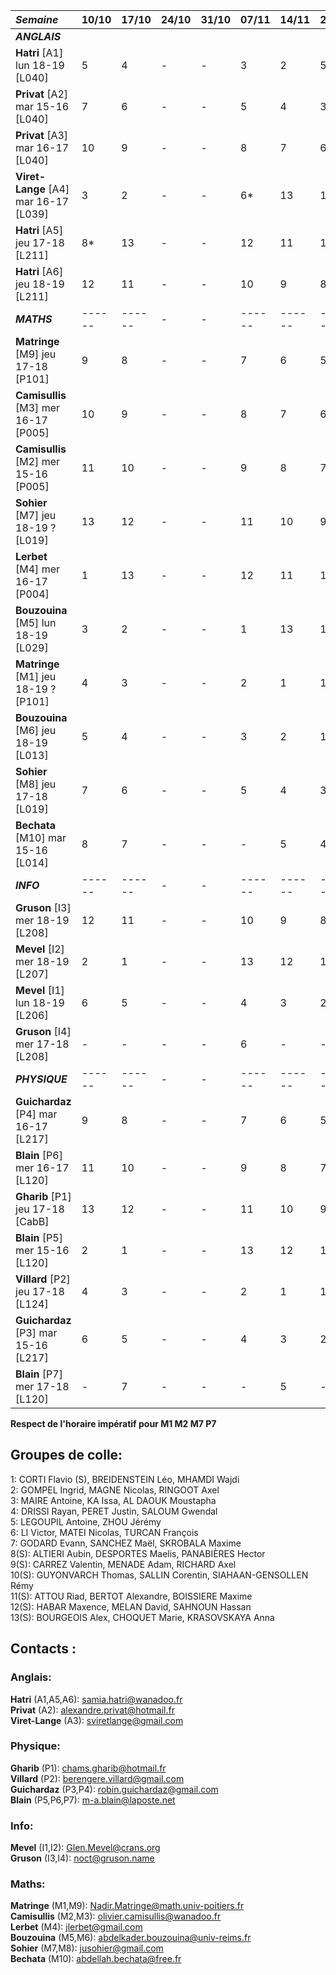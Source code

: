 | *Semaine*                                | 10/10  | 17/10  | 24/10 | 31/10 | 07/11  | 14/11  | 21/11  | 28/11  | 05/12  | 12/12  | 19/12 | 26/12 | 02/01  | 09/01  | 16/01  | 23/01  | 30/01  | 06/02  | 13/02  | 20/02 | 27/02 | 06/03 | 13/03  | 20/03  | 27/03  |
|:-----------------------------------------|:-------|:-------|:------|:------|:-------|:-------|:-------|:-------|:-------|:-------|:------|:------|:-------|:-------|:-------|:-------|:-------|:-------|:-------|:------|:------|:------|:-------|:-------|:-------|
| ***ANGLAIS***                            |
| **Hatri** \[A1] lun 18-19 \[L040]        | 5      | 4      | -     | -     | 3      | 2      | 5*     | 13     | 12     | 11     | -     | -     | 10     | 9      | 8      | 7      | 6      | 5      | 4      | -     | -     | -     | 3      | 2      | 5*     | 
| **Privat** \[A2] mar 15-16 \[L040]       | 7      | 6      | -     | -     | 5      | 4      | 3      | 2      | 2*     | 13     | -     | -     | 12     | 11     | 10     | 9      | 8      | 7      | 6      | -     | -     | -     | 5      | 4      | 3      |
| **Privat** \[A3] mar 16-17 \[L040]       | 10     | 9      | -     | -     | 8      | 7      | 6      | 5      | 4      | 3      | -     | -     | 2      | 13*    | 13     | 12     | 11     | 10     | 9      | -     | -     | -     | 8      | 7      | 6      |
| **Viret-Lange** \[A4] mar 16-17 \[L039]  | 3      | 2      | -     | -     | 6*     | 13     | 12     | 11     | 10     | 9      | -     | -     | 8      | 7      | 6      | 5      | 4      | 3      | 2      | -     | -     | -     | 7*     | 13     | 12     |
| **Hatri** \[A5] jeu 17-18 \[L211]        | 8*     | 13     | -     | -     | 12     | 11     | 10     | 9      | 8      | 7      | -     | -     | 6      | 5      | 4      | 3      | 2      | 9*     | 13     | -     | -     | -     | 12     | 11     | 10     |
| **Hatri** \[A6] jeu 18-19 \[L211]        | 12     | 11     | -     | -     | 10     | 9      | 8      | 7      | 6      | 5      | -     | -     | 4      | 3      | 2      | 11*    | 13     | 12     | 11     | -     | -     | -     | 10     | 9      | 8      |
| ***MATHS***                              | ------ | ------ | -     | -     | ------ | ------ | ------ | ------ | ------ | ------ | -     | -     | ------ | ------ | ------ | ------ | ------ | ------ | ------ | -     | -     | -     | ------ | ------ | ------ |
| **Matringe** \[M9] jeu 17-18 \[P101]     | 9      | 8      | -     | -     | 7      | 6      | 5      | 4      | 3      | 2      | -     | -     | 1      | 13     | 12     | 11     | 10     | 9      | 8      | -     | -     | -     | 7      | 6      | 5      |
| **Camisullis** \[M3] mer 16-17 \[P005]   | 10     | 9      | -     | -     | 8      | 7      | 6      | 5      | 4      | 3      | -     | -     | 2      | 1      | 13     | 12     | 11     | 10     | 9      | -     | -     | -     | 8      | 7      | 6      |
| **Camisullis** \[M2] mer 15-16 \[P005]   | 11     | 10     | -     | -     | 9      | 8      | 7      | 6      | 5      | 4      | -     | -     | 3      | 2      | 1      | 13     | 12     | 11     | 10     | -     | -     | -     | 9      | 8      | 7      |
| **Sohier** \[M7] jeu 18-19 ? \[L019]     | 13     | 12     | -     | -     | 11     | 10     | 9      | 8      | 7      | 6      | -     | -     | 5      | 4      | 3      | 2      | 1      | 13     | 12     | -     | -     | -     | 11     | 10     | 9      |
| **Lerbet** \[M4] mer 16-17 \[P004]       | 1      | 13     | -     | -     | 12     | 11     | 10     | 9      | 8      | 7      | -     | -     | 6      | 5      | 4      | 3      | 2      | 1      | 13     | -     | -     | -     | 12     | 11     | 10     |
| **Bouzouina** \[M5] lun 18-19 \[L029]    | 3      | 2      | -     | -     | 1      | 13     | 12     | 11     | 10     | 9      | -     | -     | 8      | 7      | 6      | 5      | 4      | 3      | 2      | -     | -     | -     | 1      | 13     | 12     |
| **Matringe** \[M1] jeu 18-19 ? \[P101]   | 4      | 3      | -     | -     | 2      | 1      | 13     | 12     | 11     | 10     | -     | -     | 9      | 8      | 7      | 6      | 5      | 4      | 3      | -     | -     | -     | 2      | 1      | 13     |
| **Bouzouina** \[M6] jeu 18-19 \[L013]    | 5      | 4      | -     | -     | 3      | 2      | 1      | 13     | 12     | 11     | -     | -     | 10     | 9      | 8      | 7      | 6      | 5      | 4      | -     | -     | -     | 3      | 2      | 1      |
| **Sohier** \[M8] jeu 17-18 \[L019]       | 7      | 6      | -     | -     | 5      | 4      | 3      | 2      | 1      | 13     | -     | -     | 12     | 11     | 10     | 9      | 8      | 7      | 6      | -     | -     | -     | 5      | 4      | 3      |
| **Bechata** \[M10] mar 15-16 \[L014]     | 8      | 7      | -     | -     | -      | 5      | 4      | 3      | -      | 1      | -     | -     | 13     | 12     | -      | 10     | 9      | 8      | -      | -     | -     | -     | 6      | 5      | 4      |
| ***INFO***                               | ------ | ------ | -     | -     | ------ | ------ | ------ | ------ | ------ | ------ | -     | -     | ------ | ------ | ------ | ------ | ------ | ------ | ------ | -     | -     | -     | ------ | ------ | ------ |
| **Gruson** \[I3] mer 18-19 \[L208]       | 12     | 11     | -     | -     | 10     | 9      | 8      | 7      | 6      | 5      | -     | -     | 4      | 3      | 2      | 1      | 13     | 12     | 11     | -     | -     | -     | 10     | 9      | 8      |
| **Mevel** \[I2] mer 18-19 \[L207]        | 2      | 1      | -     | -     | 13     | 12     | 11     | 10     | 9      | 8      | -     | -     | 7      | 6      | 5      | 4      | 3      | 2      | 1      | -     | -     | -     | 13     | 12     | 11     |
| **Mevel** \[I1] lun 18-19 \[L206]        | 6      | 5      | -     | -     | 4      | 3      | 2      | 1      | 13     | 12     | -     | -     | 11     | 10     | 9      | 8      | 7      | 6      | 5      | -     | -     | -     | 4      | 3      | 2      |
| **Gruson** \[I4] mer 17-18 \[L208]       | -      | -      | -     | -     | 6      | -      | -      | -      | 2      | -      | -     | -     | -      | -      | 11     | -      | -      | -      | 7      | -     | -     | -     | -      | -      | -      |
| ***PHYSIQUE***                           | ------ | ------ | -     | -     | ------ | ------ | ------ | ------ | ------ | ------ | -     | -     | ------ | ------ | ------ | ------ | ------ | ------ | ------ | -     | -     | -     | ------ | ------ | ------ |
| **Guichardaz** \[P4] mar 16-17 \[L217]   | 9      | 8      | -     | -     | 7      | 6      | 5      | 4      | 3      | 2      | -     | -     | 1      | 13     | 12     | 11     | 10     | 9      | 8      | -     | -     | -     | 7      | 6      | 5      |
| **Blain** \[P6] mer 16-17 \[L120]        | 11     | 10     | -     | -     | 9      | 8      | 7      | 6      | 5      | 4      | -     | -     | 3      | 2      | 1      | 13     | 12     | 11     | 10     | -     | -     | -     | 9      | 8      | 7      |
| **Gharib** \[P1] jeu 17-18 \[CabB]       | 13     | 12     | -     | -     | 11     | 10     | 9      | 8      | 7      | 6      | -     | -     | 5      | 4      | 3      | 2      | 1      | 13     | 12     | -     | -     | -     | 11     | 10     | 9      |
| **Blain** \[P5] mer 15-16 \[L120]        | 2      | 1      | -     | -     | 13     | 12     | 11     | 10     | 9      | 8      | -     | -     | 7      | 6      | 5      | 4      | 3      | 2      | 1      | -     | -     | -     | 13     | 12     | 11     |
| **Villard** \[P2] jeu 17-18 \[L124]      | 4      | 3      | -     | -     | 2      | 1      | 13     | 12     | 11     | 10     | -     | -     | 9      | 8      | 7      | 6      | 5      | 4      | 3      | -     | -     | -     | 2      | 1      | 13     |
| **Guichardaz** \[P3] mar 15-16 \[L217]   | 6      | 5      | -     | -     | 4      | 3      | 2      | 1      | 13     | 12     | -     | -     | 11     | 10     | 9      | 8      | 7      | 6      | 5      | -     | -     | -     | 4      | 3      | 2      |
| **Blain** \[P7] mer 17-18 \[L120]        | -      | 7      | -     | -     | -      | 5      | -      | 3      | -      | 1      | -     | -     | 13     | -      | 11     | -      | 9      | -      | 7      | -     | -     | -     | -      | 5      | -      |


**Respect de l'horaire impératif pour M1 M2 M7 P7**</br>

## Groupes de colle:</br>
1:     CORTI Flavio (S), BREIDENSTEIN Léo, MHAMDI Wajdi</br>
2:     GOMPEL Ingrid, MAGNE Nicolas, RINGOOT Axel</br>
3:     MAIRE Antoine, KA Issa, AL DAOUK Moustapha</br>
4:     DRISSI Rayan, PERET Justin, SALOUM Gwendal</br>
5:     LEGOUPIL Antoine, ZHOU Jérémy</br>
6:     LI Victor, MATEI Nicolas, TURCAN François</br>
7:     GODARD Evann, SANCHEZ Maël, SKROBALA Maxime</br>
8(S):  ALTIERI Aubin, DESPORTES Maelis, PANABIÈRES Hector</br>
9(S):  CARREZ Valentin, MENADE Adam, RICHARD Axel</br>
10(S): GUYONVARCH Thomas, SALLIN Corentin, SIAHAAN-GENSOLLEN Rémy</br>
11(S): ATTOU Riad, BERTOT Alexandre, BOISSIERE Maxime</br>
12(S): HABAR Maxence, MELAN David, SAHNOUN Hassan</br>
13(S): BOURGEOIS Alex, CHOQUET Marie, KRASOVSKAYA Anna</br>

## Contacts : </br>
### Anglais:</br>
**Hatri** (A1,A5,A6): samia.hatri@wanadoo.fr</br>
**Privat** (A2): alexandre.privat@hotmail.fr</br>
**Viret-Lange** (A3): sviretlange@gmail.com</br>
### Physique:</br>
**Gharib** (P1): chams.gharib@hotmail.fr</br>
**Villard** (P2): berengere.villard@gmail.com</br>
**Guichardaz** (P3,P4): robin.guichardaz@gmail.com</br>
**Blain** (P5,P6,P7): m-a.blain@laposte.net</br>
### Info:</br>
**Mevel** (I1,I2): Glen.Mevel@crans.org</br>
**Gruson** (I3,I4): noct@gruson.name</br>
### Maths:</br>
**Matringe** (M1,M9): Nadir.Matringe@math.univ-poitiers.fr</br>
**Camisullis** (M2,M3): olivier.camisullis@wanadoo.fr</br>
**Lerbet** (M4): jlerbet@gmail.com</br>
**Bouzouina** (M5,M6): abdelkader.bouzouina@univ-reims.fr</br>
**Sohier** (M7,M8): jusohier@gmail.com</br>
**Bechata** (M10): abdellah.bechata@free.fr</br>

